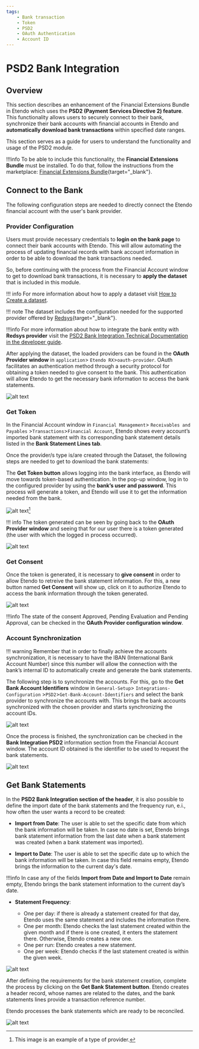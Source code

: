 ```yaml
---
tags: 
    - Bank transaction
    - Token
    - PSD2
    - OAuth Authentication
    - Account ID
---
```


# PSD2 Bank Integration


## Overview

This section describes an enhancement of the Financial Extensions Bundle in Etendo which uses the **PSD2 (Payment Services Directive 2) feature**. This functionality allows users to securely connect to their bank, synchronize their bank accounts with financial accounts in Etendo and **automatically download bank transactions** within specified date ranges. 

This section serves as a guide for users to understand the functionality and usage of the PSD2 module.

!!!info
    To be able to include this functionality, the **Financial Extensions Bundle** must be installed. To do that, follow the instructions from the marketplace: [Financial Extensions Bundle](https://marketplace.etendo.cloud/#/product-details?module=9876ABEF90CC4ABABFC399544AC14558){target="_blank"}. 


## Connect to the Bank

The following configuration steps are needed to directly connect the Etendo financial account with the user's bank provider. 

### Provider Configuration

Users must provide necessary credentials to **login on the bank page** to connect their bank accounts with Etendo. This will allow automating the process of updating financial records with bank account information in order to be able to download the bank transactions needed. 

So, before continuing with the process from the Financial Account window to get to download bank transactions, it is necessary to **apply the dataset** that is included in this module. 

!!! info
	For more information about how to apply a dataset visit [How to Create a dataset](../../../../../developer-guide/etendo-classic/how-to-guides/How_to_create_a_Dataset.md). 

!!! note
    The dataset includes the configuration needed for the supported provider offered by [Redsys](https://redsys.es/){target="_blank"}.

!!!info
    For more information about how to integrate the bank entity with **Redsys provider** visit the [PSD2 Bank Integration Technical Documentation in the developer guide]().

After applying the dataset, the loaded providers can be found in the **OAuth Provider window** in `application`> `Etendo RX`>`oauth-provider`. OAuth facilitates an authentication method through a security protocol for obtaining a token needed to give consent to the bank. This authentication will allow Etendo to get the necessary bank information to access the bank statements.

![alt text](../../../../../assets/user-guide/etendo-classic/optional-features/bundles/financial-extensions/psd2-bank-integration-0.png)


### Get Token

In the Financial Account window in `Financial Management`> `Receivables and Payables` >`Transactions`>`Financial Account`, Etendo shows every account’s imported bank statement with its corresponding bank statement details listed in the **Bank Statement Lines tab**. 

Once the provider/s type is/are created through the Dataset, the following steps are needed to get to download the bank statements: 

The **Get Token button** allows logging into the bank interface, as Etendo will move towards token-based authentication. In the pop-up window, log in to the configured provider by using the **bank’s user and password**. This process will generate a token, and Etendo will use it to get the information needed from the bank. 

![alt text](../../../../../assets/user-guide/etendo-classic/optional-features/bundles/financial-extensions/psd2-bank-integration-1.png)[^1]


!!! info
    The token generated can be seen by going back to the **OAuth Provider window** and seeing that for our user there is a token generated (the user with which the logged in process occurred).

![alt text](../../../../../assets/user-guide/etendo-classic/optional-features/bundles/financial-extensions/psd2-bank-integration-2.png)


### Get Consent

Once the token is generated, it is necessary to **give consent** in order to allow Etendo to retreive the bank statement information. For this, a new button named **Get Consent** will show up, click on it to authorize Etendo to access the bank information through the token generated. 

![alt text](../../../../../assets/user-guide/etendo-classic/optional-features/bundles/financial-extensions/psd2-bank-integration-3.png) 

!!!info
    The state of the consent Approved, Pending Evaluation and Pending Approval, can be checked in the **OAuth Provider configuration window**. 

### Account Synchronization

!!! warning
	Remember that in order to finally achieve the accounts synchronization, it is necessary to have the IBAN (International Bank Account Number) since this number will allow the connection with the bank’s internal ID to automatically create and generate the bank statements. 

The following step is to synchronize the accounts. For this, go to the **Get Bank Account Identifiers** window in `General-Setup`> `Integrations-Configuration` >`PSD2`>`Get-Bank-Account-Identifiers` and select the bank provider to synchronize the accounts with. This brings the bank accounts synchronized with the chosen provider and starts synchronizing the account IDs. 

![alt text](../../../../../assets/user-guide/etendo-classic/optional-features/bundles/financial-extensions/psd2-bank-integration-4.png)

Once the process is finished, the synchronization can be checked in the **Bank Integration PSD2** information section from the Financial Account window. The account ID obtained is the identifier to be used to request the bank statements. 

![alt text](../../../../../assets/user-guide/etendo-classic/optional-features/bundles/financial-extensions/psd2-bank-integration-5.png)

## Get Bank Statements

In the **PSD2 Bank Integration section of the header**, it is also possible to define the import date of the bank statements and the frequency run, e.i., how often the user wants a record to be created: 

- **Import from Date**: The user is able to set the specific date from which the bank information will be taken. In case no date is set, Etendo brings bank statement information from the last date when a bank statement was created (when a bank statement was imported). 

- **Import to Date**: The user is able to set the specific date up to which the bank information will be taken. In case this field remains empty, Etendo brings the information to the current day's date.

!!!info
    In case any of the fields **Import from Date and Import to Date** remain empty, Etendo brings the bank statement information to the current day’s date. 

- **Statement Frequency**: 

    - One per day: if there is already a statement created for that day,  Etendo uses the same statement and includes the information there.
    - One per month: Etendo checks the last statement created within the given month and if there is one created, it enters the statement there. Otherwise, Etendo creates a new one. 
    - One per run: Etendo creates a new statement.
    - One per week: Etendo checks if the last statement created is within the given week.

![alt text](../../../../../assets/user-guide/etendo-classic/optional-features/bundles/financial-extensions/psd2-bank-integration-6.png)

After defining the requirements for the bank statement creation, complete the process by clicking on the **Get Bank Statement button**. Etendo creates a header record, whose names are related to the dates, and the bank statements lines provide a transaction reference number. 

Etendo processes the bank statements which are ready to be reconciled. 

![alt text](../../../../../assets/user-guide/etendo-classic/optional-features/bundles/financial-extensions/psd2-bank-integration-7.png)

[^1]: This image is an example of a type of provider. 